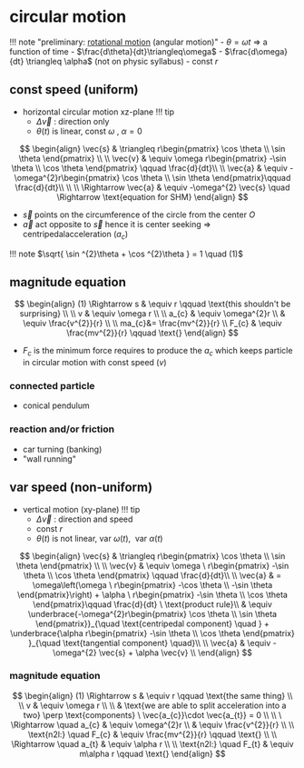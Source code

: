 # circular motion

!!! note "preliminary: [rotational motion](../4-rotation) (angular motion)"
	- $\theta = \omega t$ => a function of time
	- $\frac{d\theta}{dt}\triangleq\omega$
	- $\frac{d\omega}{dt} \triangleq \alpha$ (not on physic syllabus)
	- const $r$
## const speed (uniform)
- horizontal circular motion xz-plane
!!! tip 
	- $\Delta\vec {v}$ : direction only
	- $\theta(t) \ \text{is linear}, \ \text{const} \ \omega \ ,\ \alpha = 0$


$$
\begin{align}
 \vec{s} &  \triangleq r\begin{pmatrix} 
\cos \theta \\
\sin \theta
\end{pmatrix} \\ \\
\vec{v} &  \equiv \omega r\begin{pmatrix}
-\sin \theta \\
\cos \theta
\end{pmatrix} \qquad \frac{d}{dt}\\ \\ 
\vec{a} &  \equiv -\omega^{2}r\begin{pmatrix}
\cos \theta \\
\sin \theta
\end{pmatrix}\qquad \frac{d}{dt}\\  \\
 \\
\Rightarrow  \vec{a} & \equiv -\omega^{2} \vec{s} \quad \Rightarrow \text{equation for SHM}
\end{align}
$$

- $\vec{s}$ points on the circumference of the circle from the center $O$
- $\vec{a}$ act opposite to $\vec{s}$ hence it is center seeking => centripedalacceleration ($a_{c}$)

!!! note
	$\sqrt{ \sin ^{2}\theta + \cos ^{2}\theta } = 1 \quad (1)$ 
## magnitude equation
$$
\begin{align}
(1) \Rightarrow s & \equiv r \qquad \text{this shouldn't be surprising} \\ \\ 
v &  \equiv \omega r \\ \\ 
a_{c}  & \equiv \omega^{2}r \\
 & \equiv \frac{v^{2}}{r} \\ \\
 ma_{c}&= \frac{mv^{2}}{r} \\
F_{c} & \equiv \frac{mv^{2}}{r} \qquad \text{}
\end{align}
$$

- $F_{c}$ is the minimum force requires to produce the $a_c$ which keeps particle in circular motion with const speed ($v$)
### connected particle
- conical pendulum
### reaction and/or friction
- car turning (banking)
- "wall running"

## var speed (non-uniform)
- vertical motion (xy-plane)
!!! tip
	- $\Delta\vec {v}$ : direction and speed
	- const $r$
	- $\theta(t) \ \text{is not linear}, \ \text{var} \ \omega (t) ,\ \text{ var }\alpha (t)$

$$
\begin{align}
 \vec{s} &  \triangleq r\begin{pmatrix} 
\cos \theta \\
\sin \theta
\end{pmatrix} \\ \\
\vec{v} &  \equiv \omega \ r\begin{pmatrix}
-\sin \theta \\
\cos \theta
\end{pmatrix} \qquad \frac{d}{dt}\\ \\ 
\vec{a} &  = \omega\left(\omega \ r\begin{pmatrix}
-\cos \theta \\
-\sin \theta
\end{pmatrix}\right) + \alpha \ r\begin{pmatrix}
-\sin \theta \\
\cos \theta
\end{pmatrix}\qquad \frac{d}{dt} \ \text{product rule}\\
 & \equiv \underbrace{-\omega^{2}r\begin{pmatrix} 
\cos \theta \\
\sin \theta
\end{pmatrix}}_{\quad \text{centripedal component} \quad } + \underbrace{\alpha r\begin{pmatrix}
-\sin \theta \\
\cos \theta
\end{pmatrix} }_{\quad \text{tangential component} \quad}\\ \\
\vec{a} & \equiv -\omega^{2} \vec{s} + \alpha \vec{v} \\
\end{align}
$$
### magnitude equation

$$
\begin{align}
(1) \Rightarrow s & \equiv r \qquad \text{the same thing} \\ \\ 
v &  \equiv \omega r \\ \\   & \text{we are able to split acceleration into a two} \perp \text{components} \ \vec{a_{c}}\cdot  \vec{a_{t}} = 0 \\  \\ \
\Rightarrow \quad a_{c}  & \equiv \omega^{2}r \\
 & \equiv \frac{v^{2}}{r} \\ \\
\text{n2l:} \quad F_{c} & \equiv \frac{mv^{2}}{r} \qquad \text{} \\ \\
\Rightarrow \quad a_{t}  & \equiv \alpha r \\ \\
\text{n2l:} \quad F_{t} & \equiv m\alpha r \qquad \text{}
\end{align}
$$